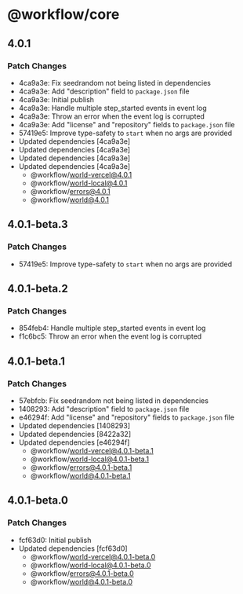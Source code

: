 # @workflow/core

## 4.0.1

### Patch Changes

- 4ca9a3e: Fix seedrandom not being listed in dependencies
- 4ca9a3e: Add "description" field to `package.json` file
- 4ca9a3e: Initial publish
- 4ca9a3e: Handle multiple step_started events in event log
- 4ca9a3e: Throw an error when the event log is corrupted
- 4ca9a3e: Add "license" and "repository" fields to `package.json` file
- 57419e5: Improve type-safety to `start` when no args are provided
- Updated dependencies [4ca9a3e]
- Updated dependencies [4ca9a3e]
- Updated dependencies [4ca9a3e]
- Updated dependencies [4ca9a3e]
  - @workflow/world-vercel@4.0.1
  - @workflow/world-local@4.0.1
  - @workflow/errors@4.0.1
  - @workflow/world@4.0.1

## 4.0.1-beta.3

### Patch Changes

- 57419e5: Improve type-safety to `start` when no args are provided

## 4.0.1-beta.2

### Patch Changes

- 854feb4: Handle multiple step_started events in event log
- f1c6bc5: Throw an error when the event log is corrupted

## 4.0.1-beta.1

### Patch Changes

- 57ebfcb: Fix seedrandom not being listed in dependencies
- 1408293: Add "description" field to `package.json` file
- e46294f: Add "license" and "repository" fields to `package.json` file
- Updated dependencies [1408293]
- Updated dependencies [8422a32]
- Updated dependencies [e46294f]
  - @workflow/world-vercel@4.0.1-beta.1
  - @workflow/world-local@4.0.1-beta.1
  - @workflow/errors@4.0.1-beta.1
  - @workflow/world@4.0.1-beta.1

## 4.0.1-beta.0

### Patch Changes

- fcf63d0: Initial publish
- Updated dependencies [fcf63d0]
  - @workflow/world-vercel@4.0.1-beta.0
  - @workflow/world-local@4.0.1-beta.0
  - @workflow/errors@4.0.1-beta.0
  - @workflow/world@4.0.1-beta.0

